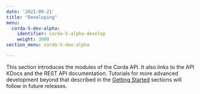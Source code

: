 ```yaml
---
date: '2021-09-21'
title: "Developing"
menu:
  corda-5-dev-alpha:
    identifier: corda-5-alpha-develop
    weight: 3000
section_menu: corda-5-dev-alpha

---
```

This section introduces the modules of the Corda API. It also links to the API KDocs and the REST API documentation. Tutorials for more advanced development beyond that described in the [Getting Started](../getting-started/get-started.html) sections will follow in future releases.
